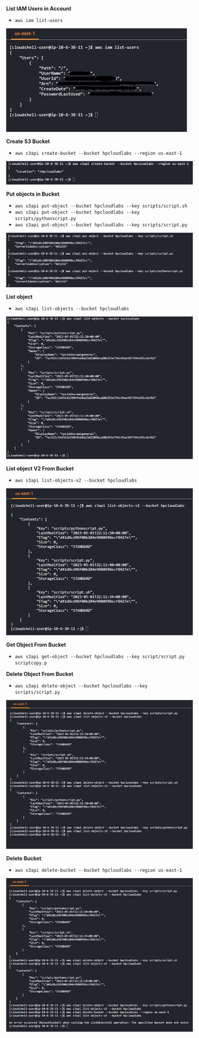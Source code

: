 **List IAM Users in Account**
- `aws iam list-users`
  
![Image](images/image1.jpeg)

**Create S3 Bucket**
- `aws s3api create-bucket --bucket hpcloudlabs --region us-east-1`
  
![Image](images/image2.jpeg)


**Put objects in Bucket**
- `aws s3api put-object --bucket hpcloudlabs --key scripts/script.sh`
- `aws s3api put-object --bucket hpcloudlabs --key scripts/pythonscript.py`
- `aws s3api put-object --bucket hpcloudlabs --key scripts/script.py`

![image](images/image3.jpeg) 

**List object**
- `aws s3api list-objects --bucket hpcloudlabs`
  
![image](images/image4.jpeg)  


**List object V2 From Bucket**
- `aws s3api list-objects-v2 --bucket hpcloudlabs`

![image](images/image5.jpeg)  


**Get Object From Bucket**
- `aws s3api get-object --bucket hpcloudlabs --key script/script.py scriptcopy.p`


**Delete Object From Bucket**
- `aws s3api delete-object --bucket hpcloudlabs --key scripts/script.py`

![image](images/image6.jpeg) 


**Delete Bucket**
- `aws s3api delete-bucket --bucket hpcloudlabs --region us-east-1`

![image](images/image7.jpeg)
